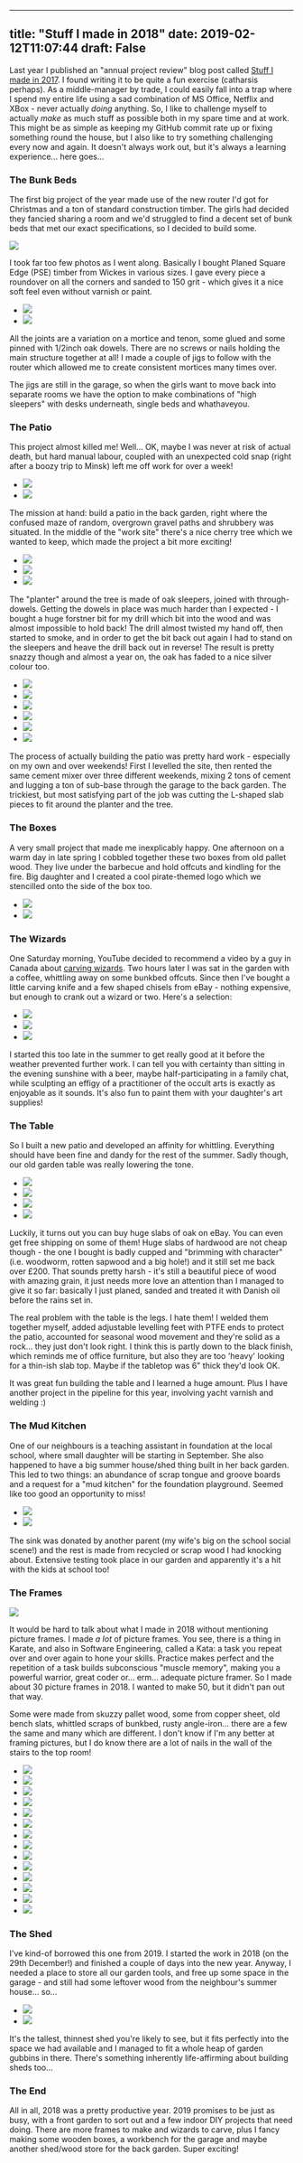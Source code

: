 
---
title: "Stuff I made in 2018"
date: 2019-02-12T11:07:44
draft: False
---


Last year I published an "annual project review" blog post called <a href="http://logicalgenetics.com/stuff-i-made-in-2017/">Stuff I made in 2017</a>.  I found writing it to be quite a fun exercise (catharsis perhaps). As a middle-manager by trade, I could easily fall into a trap where I spend my entire life using a sad combination of MS Office, Netflix and XBox - never actually *doing* anything. So, I like to challenge myself to actually *make* as much stuff as possible both in my spare time and at work. This might be as simple as keeping my GitHub commit rate up or fixing something round the house, but I also like to try something challenging every now and again. It doesn't always work out, but it's always a learning experience... here goes...

### The Bunk Beds

The first big project of the year made use of the new router I'd got for Christmas and a ton of standard construction timber.  The girls had decided they fancied sharing a room and we'd struggled to find a decent set of bunk beds that met our exact specifications, so I decided to build some.

<img src="http://logicalgenetics.com/wp-content/uploads/2019/02/2018-02-17-18.43.40-1024x576.jpg"/>

I took far too few photos as I went along. Basically I bought Planed Square Edge (PSE) timber from Wickes in various sizes. I gave every piece a roundover on all the corners and sanded to 150 grit - which gives it a nice soft feel even without varnish or paint. 

* <img src="http://logicalgenetics.com/wp-content/uploads/2019/02/2018-02-13-16.19.45-576x1024.jpg"/>
* <img src="http://logicalgenetics.com/wp-content/uploads/2019/02/2018-02-17-18.42.46-e1549294226704-576x1024.jpg"/>


All the joints are a variation on a mortice and tenon, some glued and some pinned with 1/2inch oak dowels. There are no screws or nails holding the main structure together at all! I made a couple of jigs to follow with the router which allowed me to create consistent mortices many times over.

The jigs are still in the garage, so when the girls want to move back into separate rooms we have the option to make combinations of "high sleepers" with desks underneath, single beds and whathaveyou.

### The Patio

This project almost killed me! Well... OK, maybe I was never at risk of actual death, but hard manual labour, coupled with an unexpected cold snap (right after a boozy trip to Minsk) left me off work for over a week!  

* <img src="http://logicalgenetics.com/wp-content/uploads/2019/02/2017-10-15-12.35.18-1024x576.jpg"/>
* <img src="http://logicalgenetics.com/wp-content/uploads/2019/02/2018-04-15-16.25.18-1024x576.jpg"/>


The mission at hand: build a patio in the back garden, right where the confused maze of random, overgrown gravel paths and shrubbery was situated.  In the middle of the "work site" there's a nice cherry tree  which we wanted to keep, which made the project a bit more exciting!

* <img src="http://logicalgenetics.com/wp-content/uploads/2019/02/2018-03-10-11.22.19-1024x576.jpg"/>
* <img src="http://logicalgenetics.com/wp-content/uploads/2019/02/2018-03-11-13.39.56-1024x576.jpg"/>
* <img src="http://logicalgenetics.com/wp-content/uploads/2019/02/2018-03-10-08.48.24-1-1024x576.jpg"/>


The "planter" around the tree is made of oak sleepers, joined with through-dowels. Getting the dowels in place was much harder than I expected - I bought a huge forstner bit for my drill which bit into the wood and was almost impossible to hold back! The drill almost twisted my hand off, then started to smoke, and in order to get the bit back out again I had to stand on the sleepers and heave the drill back out in reverse! The result is pretty snazzy though and almost a year on, the oak has faded to a nice silver colour too.

* <img src="http://logicalgenetics.com/wp-content/uploads/2019/02/2018-03-10-13.09.11-1024x576.jpg"/>
* <img src="http://logicalgenetics.com/wp-content/uploads/2019/02/2018-03-10-17.22.42-1024x576.jpg"/>
* <img src="http://logicalgenetics.com/wp-content/uploads/2019/02/2018-03-11-13.39.56-1-1024x576.jpg"/>
* <img src="http://logicalgenetics.com/wp-content/uploads/2019/02/2018-03-18-10.43.06-1-1024x576.jpg"/>
* <img src="http://logicalgenetics.com/wp-content/uploads/2019/02/2018-04-15-16.25.11-1024x576.jpg"/>
* <img src="http://logicalgenetics.com/wp-content/uploads/2019/02/2018-04-15-16.25.59-1024x576.jpg"/>


The process of actually building the patio was pretty hard work - especially on my own and over weekends! First I levelled the site, then rented the same cement mixer over three different weekends, mixing 2 tons of cement and lugging a ton of sub-base through the garage to the back garden.  The trickiest, but most satisfying part of the job was cutting the L-shaped slab pieces to fit around the planter and the tree.

### The Boxes

A very small project that made me inexplicably happy.  One afternoon on a warm day in late spring I cobbled together these two boxes from old pallet wood.  They live under the barbecue and hold offcuts and kindling for the fire.  Big daughter and I created a cool pirate-themed logo which we stencilled onto the side of the box too.

* <img src="http://logicalgenetics.com/wp-content/uploads/2019/02/2018-05-13-17.07.43-1024x576.jpg"/>
* <img src="http://logicalgenetics.com/wp-content/uploads/2019/02/2018-05-13-18.48.48-1-1024x576.jpg"/>


### The Wizards

One Saturday morning, YouTube decided to recommend a video by a guy in Canada about <a href="https://youtu.be/AlIr95-ZlCc">carving wizards</a>.  Two hours later I was sat in the garden with a coffee, whittling away on some bunkbed offcuts.  Since then I've bought a little carving knife and a few shaped chisels from eBay - nothing expensive, but enough to crank out a wizard or two.  Here's a selection:

* <img src="http://logicalgenetics.com/wp-content/uploads/2019/02/2018-12-15-14.05.58-e1549357996731-768x1024.jpg"/>
* <img src="http://logicalgenetics.com/wp-content/uploads/2019/02/2018-09-02-12.10.42-576x1024.jpg"/>
* <img src="http://logicalgenetics.com/wp-content/uploads/2019/02/2018-07-08-19.05.40-1024x576.jpg"/>


I started this too late in the summer to get really good at it before the weather prevented further work.  I can tell you with certainty than sitting in the evening sunshine with a beer, maybe half-participating in a family chat, while sculpting an effigy of a practitioner of the occult arts is exactly as enjoyable as it sounds.  It's also fun to paint them with your daughter's art supplies!

### The Table

So I built a new patio and developed an affinity for whittling.  Everything should have been fine and dandy for the rest of the summer.  Sadly though, our old garden table was really lowering the tone.

* <img src="https://logicalgenetics.com/wp-content/uploads/2019/02/2018-07-21-12.07.49-576x1024.jpg"/>
* <img src="https://logicalgenetics.com/wp-content/uploads/2019/02/2018-08-09-12.51.44-1024x576.jpg"/>
* <img src="https://logicalgenetics.com/wp-content/uploads/2019/02/2018-07-28-13.57.04-e1549633563162-576x1024.jpg"/>
* <img src="https://logicalgenetics.com/wp-content/uploads/2019/02/2018-08-11-13.58.00-1024x576.jpg"/>


Luckily, it turns out you can buy huge slabs of oak on eBay. You can even get free shipping on some of them!  Huge slabs of hardwood are not cheap though - the one I bought is badly cupped and "brimming with character" (i.e. woodworm, rotten sapwood and a big hole!) and it still set me back over £200.  That sounds pretty harsh - it's still a beautiful piece of wood with amazing grain, it just needs more love an attention than I managed to give it so far: basically I just planed, sanded and treated it with Danish oil before the rains set in.

The real problem with the table is the legs.  I hate them!  I welded them together myself, added adjustable levelling feet with PTFE ends to protect the patio, accounted for seasonal wood movement and they're solid as a rock... they just don't look right.  I think this is partly down to the black finish, which reminds me of office furniture, but also they are too 'heavy' looking for a thin-ish slab top.  Maybe if the tabletop was 6" thick they'd look OK.

It was great fun building the table and I learned a huge amount.  Plus I have another project in the pipeline for this year, involving yacht varnish and welding :)

### The Mud Kitchen

One of our neighbours is a teaching assistant in foundation at the local school, where small daughter will be starting in September.  She also happened to have a big summer house/shed thing built in her back garden.  This led to two things:  an abundance of scrap tongue and groove boards and a request for a "mud kitchen" for the foundation playground.  Seemed like too good an opportunity to miss! 

* <img src="https://logicalgenetics.com/wp-content/uploads/2019/02/2018-09-09-12.52.12-e1549634040223-722x1024.jpg"/>
* <img src="https://logicalgenetics.com/wp-content/uploads/2019/02/IMG_20180909_174209-1-1024x768.jpg"/>


The sink was donated by another parent (my wife's big on the school social scene!) and the rest is made from recycled or scrap wood I had knocking about.  Extensive testing took place in our garden and apparently it's a hit with the kids at school too!

### The Frames

<img src="https://logicalgenetics.com/wp-content/uploads/2019/02/2018-11-11-17.58.09-576x1024.jpg"/>

It would be hard to talk about what I made in 2018 without mentioning picture frames.  I made *a lot* of picture frames.  You see, there is a thing in Karate, and also in Software Engineering, called a Kata: a task you repeat over and over again to hone your skills.  Practice makes perfect and the repetition of a task builds subconscious "muscle memory", making you a powerful warrior, great coder or... erm... adequate picture framer.  So I made about 30 picture frames in 2018.  I wanted to make 50, but it didn't pan out that way.

Some were made from skuzzy pallet wood, some from copper sheet, old bench slats, whittled scraps of bunkbed, rusty angle-iron... there are a few the same and many which are different.  I don't know if I'm any better at framing pictures, but I do know there are a lot of nails in the wall of the stairs to the top room!

* <img src="https://logicalgenetics.com/wp-content/uploads/2019/02/2018-10-28-16.14.20-1-e1549639098908-1024x788.jpg"/>
* <img src="https://logicalgenetics.com/wp-content/uploads/2019/02/2018-10-07-21.25.47-1-1024x576.jpg"/>
* <img src="https://logicalgenetics.com/wp-content/uploads/2019/02/2018-09-02-19.30.34-1-e1549639240790-1024x828.jpg"/>
* <img src="https://logicalgenetics.com/wp-content/uploads/2019/02/2018-05-27-13.38.39-2-e1549639326295-1024x961.jpg"/>
* <img src="https://logicalgenetics.com/wp-content/uploads/2019/02/2018-06-09-10.29.33-1-e1549639440450-658x1024.jpg"/>
* <img src="https://logicalgenetics.com/wp-content/uploads/2019/02/2018-02-05-21.06.27-2-1-1024x1024.jpg"/>
* <img src="https://logicalgenetics.com/wp-content/uploads/2019/02/2018-06-02-18.07.36-e1549650041588-1024x817.jpg"/>
* <img src="https://logicalgenetics.com/wp-content/uploads/2019/02/2018-06-02-18.08.03-e1549650054794-695x1024.jpg"/>
* <img src="https://logicalgenetics.com/wp-content/uploads/2019/02/2018-06-10-12.34.28-e1549650004579-1024x823.jpg"/>
* <img src="https://logicalgenetics.com/wp-content/uploads/2019/02/2018-03-04-18.20.41-e1549649871358-1024x847.jpg"/>
* <img src="https://logicalgenetics.com/wp-content/uploads/2019/02/2018-02-25-20.27.04-e1549649898463-853x1024.jpg"/>
* <img src="https://logicalgenetics.com/wp-content/uploads/2019/02/2018-10-07-21.25.10-e1549649556398-1024x841.jpg"/>
* <img src="https://logicalgenetics.com/wp-content/uploads/2019/02/2018-02-25-20.26.40-e1549649714588-814x1024.jpg"/>
* <img src="https://logicalgenetics.com/wp-content/uploads/2019/02/2018-11-11-17.57.38-e1549649661380-1019x1024.jpg"/>


### The Shed

I've kind-of borrowed this one from 2019.  I started the work in 2018 (on the 29th December!) and finished a couple of days into the new year.  Anyway, I needed a place to store all our garden tools, and free up some space in the garage - and still had some leftover wood from the neighbour's summer house... so...

* <img src="https://logicalgenetics.com/wp-content/uploads/2019/02/2019-01-06-13.23.59-e1549651240584-768x1024.jpg"/>
* <img src="https://logicalgenetics.com/wp-content/uploads/2019/02/2019-01-06-11.25.35-1-768x1024.jpg"/>


It's the tallest, thinnest shed you're likely to see, but it fits perfectly into the space we had available and I managed to fit a whole heap of garden gubbins in there.  There's something inherently life-affirming about building sheds too...

### The End

All in all, 2018 was a pretty productive year. 2019 promises to be just as busy, with a front garden to sort out and a few indoor DIY projects that need doing. There are more frames to make and wizards to carve, plus I fancy making some wooden boxes, a workbench for the garage and maybe another shed/wood store for the back garden. Super exciting!
